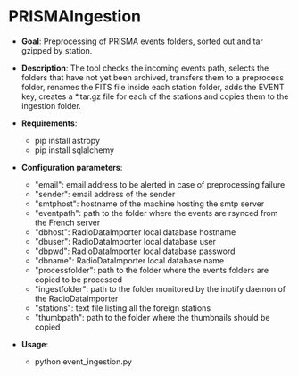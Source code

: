 # PRISMAIngestion

- **Goal**: Preprocessing of PRISMA events folders, sorted out and tar gzipped by station.

- **Description**: The tool checks the incoming events path, selects the folders that have not yet been archived, transfers them to a preprocess folder, renames the FITS file inside each station folder, adds the EVENT key, creates a *.tar.gz file for each of the stations and copies them to the ingestion folder.

- **Requirements**:
    - pip install astropy
    - pip install sqlalchemy 

- **Configuration parameters**:
    - "email": email address to be alerted in case of preprocessing failure
    - "sender": email address of the sender
    - "smtphost": hostname of the machine hosting the smtp server
    - "eventpath": path to the folder where the events are rsynced from the French server
    - "dbhost": RadioDataImporter local database hostname
    - "dbuser": RadioDataImporter local database user
    - "dbpwd": RadioDataImporter local database password
    - "dbname": RadioDataImporter local database name
    - "processfolder": path to the folder where the events folders are copied to be processed
    - "ingestfolder": path to the folder monitored by the inotify daemon of the RadioDataImporter
    - "stations": text file listing all the foreign stations
    - "thumbpath": path to the folder where the thumbnails should be copied

- **Usage**:
    - python event_ingestion.py
